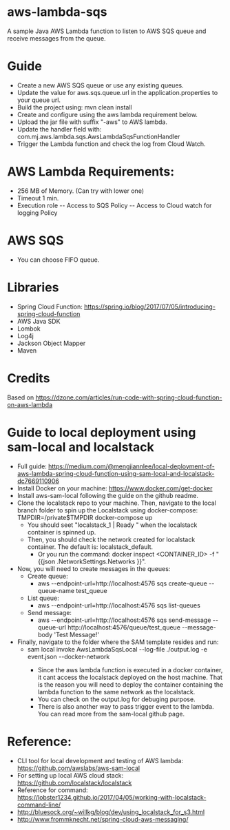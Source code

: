 # aws-lambda-sqs
A sample Java AWS Lambda function to listen to AWS SQS queue and receive messages from the queue.

# Guide
- Create a new AWS SQS queue or use any existing queues.
- Update the value for aws.sqs.queue.url in the application.properties to your queue url.
- Build the project using: mvn clean install
- Create and configure using the aws lambda requirement below.
- Upload the jar file with suffix "-aws" to AWS lambda.
- Update the handler field with: com.mj.aws.lambda.sqs.AwsLambdaSqsFunctionHandler
- Trigger the Lambda function and check the log from Cloud Watch.

# AWS Lambda Requirements:
- 256 MB of Memory. (Can try with lower one)
- Timeout 1 min.
- Execution role
-- Access to SQS Policy
-- Access to Cloud watch for logging Policy

# AWS SQS 
- You can choose FIFO queue.

# Libraries
- Spring Cloud Function: https://spring.io/blog/2017/07/05/introducing-spring-cloud-function
- AWS Java SDK
- Lombok
- Log4j
- Jackson Object Mapper
- Maven

# Credits
Based on https://dzone.com/articles/run-code-with-spring-cloud-function-on-aws-lambda

# Guide to local deployment using sam-local and localstack
- Full guide: https://medium.com/@mengjiannlee/local-deployment-of-aws-lambda-spring-cloud-function-using-sam-local-and-localstack-dc7669110906
- Install Docker on your machine: https://www.docker.com/get-docker
- Install aws-sam-local following the guide on the github readme.
- Clone the localstack repo to your machine. Then, navigate to the local branch folder to spin up the Localstack using docker-compose: TMPDIR=/private$TMPDIR docker-compose up
  - You should seet "localstack_1 | Ready " when the localstack container is spinned up.
  - Then, you should check the network created for localstack container. The default is: localstack_default. 
    - Or you run the command: docker inspect <CONTAINER_ID> -f "{{json .NetworkSettings.Networks }}".
- Now, you will need to create messages in the queues:
  - Create queue: 
    - aws --endpoint-url=http://localhost:4576 sqs create-queue --queue-name test_queue
  - List queue:
    - aws --endpoint-url=http://localhost:4576 sqs list-queues
  - Send message: 
    - aws --endpoint-url=http://localhost:4576 sqs send-message --queue-url http://localhost:4576/queue/test_queue --message-body 'Test Message!'
- Finally, navigate to the folder where the SAM template resides and run:
  - sam local invoke AwsLambdaSqsLocal --log-file ./output.log -e event.json --docker-network <LOCALSTACK NETWORK>
    - Since the aws lambda function is executed in a docker container, it cant access the localstack deployed on the host machine. That is the reason you will need to deploy the container containing the lambda function to the same network as the localstack.
    - You can check on the output.log for debuging purpose.
    - There is also another way to pass trigger event to the lambda. You can read more from the sam-local github page.


# Reference:
- CLI tool for local development and testing of AWS lambda: https://github.com/awslabs/aws-sam-local
- For setting up local AWS cloud stack: https://github.com/localstack/localstack
- Reference for command: https://lobster1234.github.io/2017/04/05/working-with-localstack-command-line/
- http://bluesock.org/~willkg/blog/dev/using_localstack_for_s3.html
- http://www.frommknecht.net/spring-cloud-aws-messaging/
